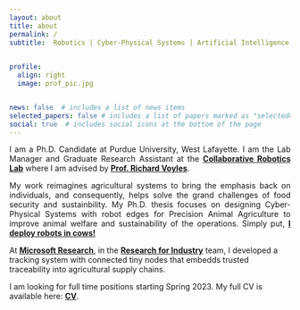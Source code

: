 ```yaml
---
layout: about
title: about
permalink: /
subtitle:  Robotics | Cyber-Physical Systems | Artificial Intelligence | Sensor Networks
          

profile:
  align: right
  image: prof_pic.jpg


news: false  # includes a list of news items
selected_papers: false # includes a list of papers marked as "selected={true}"
social: true  # includes social icons at the bottom of the page
---
```

<p style="text-align:justify">
I am a Ph.D. Candidate at Purdue University, West Lafayette. I am the Lab Manager and Graduate Research Assistant at the <a href="https://www.purdue.edu/crl/"> <b>Collaborative Robotics Lab</b></a> where I am advised by <a href="https://web.ics.purdue.edu/~rvoyles/"><b>Prof. Richard Voyles</b></a>.</p>

  
<p style="text-align:justify"> 
My work reimagines agricultural systems to bring the emphasis back on individuals, and consequently, helps solve the grand challenges of food security and sustainbility. My Ph.D. thesis focuses on designing Cyber-Physical Systems with robot edges for Precision Animal Agriculture to improve animal welfare and sustainability of the operations. Simply put, <a href="/_projects/1_project.md"><b>I deploy robots in cows!</b></a>
          
At <a href="https://www.microsoft.com/en-us/research/"><b>Microsoft Research</b></a>, in the <a href="https://www.microsoft.com/en-us/research/group/research-for-industry/"><b>Research for Industry</b></a> team, I developed a tracking system with connected tiny nodes that embedds trusted traceability into agricultural supply chains. 
          
I am looking for full time positions starting Spring 2023. My full CV is available here: <a href="/assets/cv.pdf"><b>CV</b></a>. </p>


